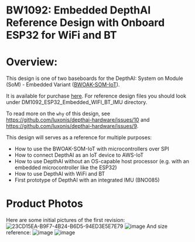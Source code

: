 # BW1092: Embedded DepthAI Reference Design with Onboard ESP32 for WiFi and BT


# Overview:

This design is one of two baseboards for the DepthAI: System on Module (SoM) - Embedded Variant ([BWOAK-SOM-IoT](https://shop.luxonis.com/collections/all/products/bw1099emb)).

It is available for purchase [here](https://shop.luxonis.com/collections/all/products/bw1092). For reference design files you should look under DM1092_ESP32_Embedded_WIFI_BT_IMU directory.

To read more on the `why` of this design, see https://github.com/luxonis/depthai-hardware/issues/10 and https://github.com/luxonis/depthai-hardware/issues/9.

This design will serves as a reference for multiple purposes:
 - How to use the BWOAK-SOM-IoT with microcontrollers over SPI
 - How to connect DepthAI as an IoT device to AWS-IoT
 - How to use DepthAI without an OS-capable host processor (e.g. with an embedded microcontroller like the ESP32)
 - How to use DepthAI with WiFi and BT
 - First prototype of DepthAI with an integrated IMU (BNO085)

# Product Photos

Here are some initial pictures of the first revision:
 ![23CD15EA-B9F7-4B24-B6D5-94ED3E5E7E79](https://user-images.githubusercontent.com/32992551/92783975-78aae900-f363-11ea-8127-750f22df58bd.jpeg)
 ![image](https://user-images.githubusercontent.com/32992551/93823657-70826180-fc1f-11ea-815c-53c6488243e8.png)
And size reference:
![image](https://user-images.githubusercontent.com/32992551/93823684-7b3cf680-fc1f-11ea-8ef4-aef809bec1cf.png)
![image](https://user-images.githubusercontent.com/32992551/93823746-8db73000-fc1f-11ea-9b6b-a873a1dc65c8.png)

